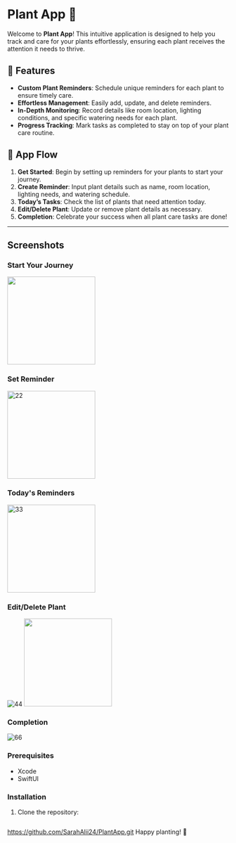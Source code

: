 # Plant App 🌱

Welcome to **Plant App**! This intuitive application is designed to help you track and care for your plants effortlessly, ensuring each plant receives the attention it needs to thrive.

## 🌟 Features

- **Custom Plant Reminders**: Schedule unique reminders for each plant to ensure timely care.
- **Effortless Management**: Easily add, update, and delete reminders.
- **In-Depth Monitoring**: Record details like room location, lighting conditions, and specific watering needs for each plant.
- **Progress Tracking**: Mark tasks as completed to stay on top of your plant care routine.

## 🚀 App Flow

1. **Get Started**: Begin by setting up reminders for your plants to start your journey.
2. **Create Reminder**: Input plant details such as name, room location, lighting needs, and watering schedule.
3. **Today’s Tasks**: Check the list of plants that need attention today.
4. **Edit/Delete Plant**: Update or remove plant details as necessary.
5. **Completion**: Celebrate your success when all plant care tasks are done!

---
## Screenshots


### Start Your Journey

<img src="https://github.com/user-attachments/assets/90cd92ad-995c-4c7f-9fc0-76c18ebb3c8d" width="200">

### Set Reminder
<img src="273" alt="22" src="https://github.com/user-attachments/assets/7f4e657a-290f-43b2-9723-a19c57478554" width="200">

### Today's Reminders

<img src="272" alt="33" src="https://github.com/user-attachments/assets/76c165ab-cb27-425c-9cc4-19726cf9b036" width="200">

### Edit/Delete Plant

<img src="274" alt="44" src="https://github.com/user-attachments/assets/ae295de7-4696-4a07-8051-2ed5588a2190">
<img src="https://github.com/user-attachments/assets/b0fe13bb-b6aa-4721-895f-aa75e2860d74" width="200">


### Completion
<img src="271" alt="66" src="https://github.com/user-attachments/assets/df48e51f-6eb6-4692-a7cd-d38ed4f4f4ef">

### Prerequisites

- Xcode 
- SwiftUI

 ### Installation

1. Clone the repository:
   ```bash
  https://github.com/SarahAlii24/PlantApp.git
Happy planting! 🌿

